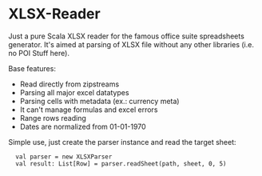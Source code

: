 # XLSX-Reader

Just a pure Scala XLSX reader for the famous office suite spreadsheets generator. 
It's aimed at parsing of XLSX file without any other libraries (i.e. no POI Stuff here).

Base features:

- Read directly from zipstreams
- Parsing all major excel datatypes
- Parsing cells with metadata (ex.: currency meta)
- It can't manage formulas and excel errors
- Range rows reading
- Dates are normalized from 01-01-1970

Simple use, just create the parser instance and read the target sheet:

```
  val parser = new XLSXParser
  val result: List[Row] = parser.readSheet(path, sheet, 0, 5)
```

